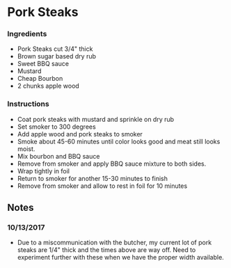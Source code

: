 # Pork Steaks

### Ingredients

 + Pork Steaks cut 3/4" thick
 + Brown sugar based dry rub
 + Sweet BBQ sauce
 + Mustard
 + Cheap Bourbon
 + 2 chunks apple wood

### Instructions
 
 + Coat pork steaks with mustard and sprinkle on dry rub
 + Set smoker to 300 degrees
 + Add apple wood and pork steaks to smoker
 + Smoke about 45-60 minutes until color looks good and meat still looks moist.
 + Mix bourbon and BBQ sauce
 + Remove from smoker and apply BBQ sauce mixture to both sides.
 + Wrap tightly in foil
 + Return to smoker for another 15-30 minutes to finish
 + Remove from smoker and allow to rest in foil for 10 minutes
 
## Notes

### 10/13/2017
 
 + Due to a miscommunication with the butcher, my current lot of pork steaks are 1/4" thick and the times above are way off.  Need to experiment further with these when we have the proper width available.
